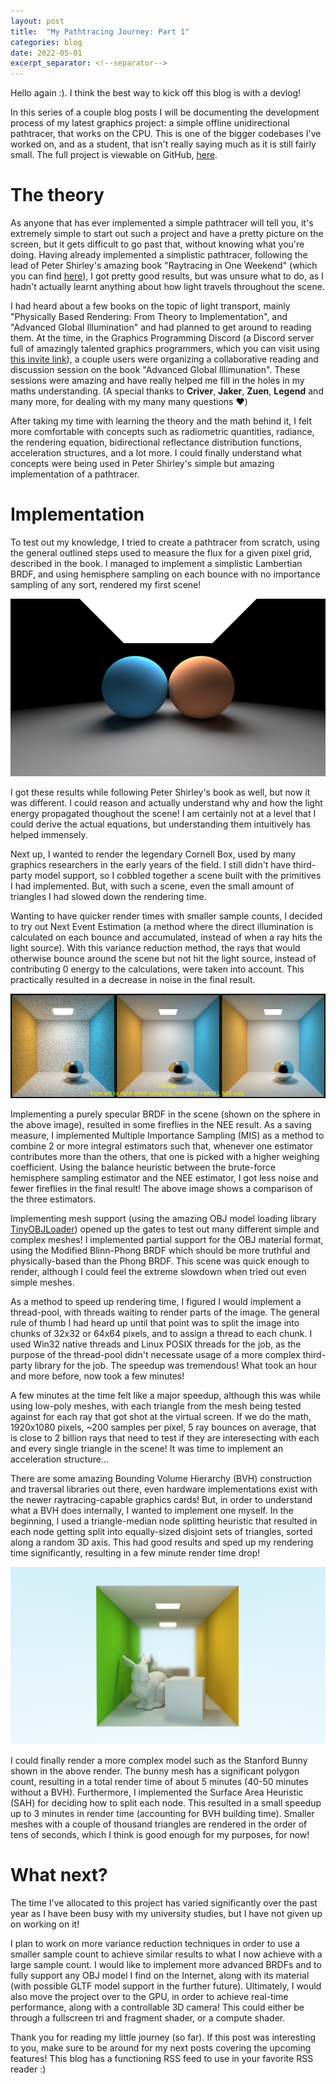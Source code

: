 ```yaml
---
layout: post
title:  "My Pathtracing Journey: Part 1"
categories: blog
date: 2022-05-01
excerpt_separator: <!--separator-->
---
```


Hello again :). I think the best way to kick off this blog is with a devlog!

In this series of a couple blog posts I will be documenting the development process of my latest graphics project: a simple offline unidirectional pathtracer, that works on the CPU. This is one of the bigger codebases I've worked on, and as a student, that isn't really saying much as it is still fairly small. The full project is viewable on GitHub, [here](https://github.com/limepixl/pathtracer).

<!--separator-->

# The theory
As anyone that has ever implemented a simple pathtracer will tell you, it's extremely simple to start out such a project and have a pretty picture on the screen, but it gets difficult to go past that, without knowing what you're doing. Having already implemented a simplistic pathtracer, following the lead of Peter Shirley's amazing book "Raytracing in One Weekend" (which you can find [here](https://raytracing.github.io/)), I got pretty good results, but was unsure what to do, as I hadn't actually learnt anything about how light travels throughout the scene. 

I had heard about a few books on the topic of light transport, mainly "Physically Based Rendering: From Theory to Implementation", and "Advanced Global Illumination" and had planned to get around to reading them. At the time, in the Graphics Programming Discord (a Discord server full of amazingly talented graphics programmers, which you can visit using [this invite link](https://discord.gg/6mgNGk7)), a couple users were organizing a collaborative reading and discussion session on the book "Advanced Global Illimunation". These sessions were amazing and have really helped me fill in the holes in my maths understanding. (A special thanks to **Criver**, **Jaker**, **Zuen**, **Legend** and many more, for dealing with my many many questions ❤️)

After taking my time with learning the theory and the math behind it, I felt more comfortable with concepts such as radiometric quantities, radiance, the rendering equation, bidirectional reflectance distribution functions, acceleration structures, and a lot more. I could finally understand what concepts were being used in Peter Shirley's simple but amazing implementation of a pathtracer. 

# Implementation
To test out my knowledge, I tried to create a pathtracer from scratch, using the general outlined steps used to measure the flux for a given pixel grid, described in the book. I managed to implement a simplistic Lambertian BRDF, and using hemisphere sampling on each bounce with no importance sampling of any sort, rendered my first scene!

![Naive Lambertian hemisphere sampling](/assets/pathtracing_journey_1/early_naive_lambertian.png)

I got these results while following Peter Shirley's book as well, but now it was different. I could reason and actually understand why and how the light energy propagated thoughout the scene! I am certainly not at a level that I could derive the actual equations, but understanding them intuitively has helped immensely.

Next up, I wanted to render the legendary Cornell Box, used by many graphics researchers in the early years of the field. I still didn't have third-party model support, so I cobbled together a scene built with the primitives I had implemented. But, with such a scene, even the small amount of triangles I had slowed down the rendering time. 

Wanting to have quicker render times with smaller sample counts, I decided to try out Next Event Estimation (a method where the direct illumination is calculated on each bounce and accumulated, instead of when a ray hits the light source). With this variance reduction method, the rays that would otherwise bounce around the scene but not hit the light source, instead of contributing 0 energy to the calculations, were taken into account. This practically resulted in a decrease in noise in the final result.

![MIS NEE](/assets/pathtracing_journey_1/early_mis.png)

Implementing a purely specular BRDF in the scene (shown on the sphere in the above image), resulted in some fireflies in the NEE result. As a saving measure, I implemented Multiple Importance Sampling (MIS) as a method to combine 2 or more integral estimators such that, whenever one estimator contributes more than the others, that one is picked with a higher weighing coefficient. Using the balance heuristic between the brute-force hemisphere sampling estimator and the NEE estimator, I got less noise and fewer fireflies in the final result! The above image shows a comparison of the three estimators.

Implementing mesh support (using the amazing OBJ model loading library [TinyOBJLoader](https://github.com/tinyobjloader/tinyobjloader)) opened up the gates to test out many different simple and complex meshes! I implemented partial support for the OBJ material format, using the Modified Blinn-Phong BRDF which should be more truthful and physically-based than the Phong BRDF. This scene was quick enough to render, although I could feel the extreme slowdown when tried out even simple meshes. 

As a method to speed up rendering time, I figured I would implement a thread-pool, with threads waiting to render parts of the image. The general rule of thumb I had heard up until that point was to split the image into chunks of 32x32 or 64x64 pixels, and to assign a thread to each chunk. I used Win32 native threads and Linux POSIX threads for the job, as the purpose of the thread-pool didn't necessate usage of a more complex third-party library for the job. The speedup was tremendous! What took an hour and more before, now took a few minutes! 

A few minutes at the time felt like a major speedup, although this was while using low-poly meshes, with each triangle from the mesh being tested against for each ray that got shot at the virtual screen. If we do the math, 1920x1080 pixels, ~200 samples per pixel, 5 ray bounces on average, that is close to 2 billion rays that need to test if they are interesecting with each and every single triangle in the scene! It was time to implement an acceleration structure...

There are some amazing Bounding Volume Hierarchy (BVH) construction and traversal libraries out there, even hardware implementations exist with the newer raytracing-capable graphics cards! But, in order to understand what a BVH does internally, I wanted to implement one myself. In the beginning, I used a triangle-median node splitting heuristic that resulted in each node getting split into equally-sized disjoint sets of triangles, sorted along a random 3D axis. This had good results and sped up my rendering time significantly, resulting in a few minute render time drop!

![bunny bvh](/assets/pathtracing_journey_1/mis_bvh_blinnphong_bunny.png)

I could finally render a more complex model such as the Stanford Bunny shown in the above render. The bunny mesh has a significant polygon count, resulting in a total render time of about 5 minutes (40-50 minutes without a BVH). Furthermore, I implemented the Surface Area Heuristic (SAH) for deciding how to split each node. This resulted in a small speedup up to 3 minutes in render time (accounting for BVH building time). Smaller meshes with a couple of thousand triangles are rendered in the order of tens of seconds, which I think is good enough for my purposes, for now!

# What next?
The time I've allocated to this project has varied significantly over the past year as I have been busy with my university studies, but I have not given up on working on it! 

I plan to work on more variance reduction techniques in order to use a smaller sample count to achieve similar results to what I now achieve with a large sample count. I would like to implement more advanced BRDFs and to fully support any OBJ model I find on the Internet, along with its material (with possible GLTF model support in the further future). Ultimately, I would also move the project over to the GPU, in order to achieve real-time performance, along with a controllable 3D camera! This could either be through a fullscreen tri and fragment shader, or a compute shader. 

Thank you for reading my little journey (so far). If this post was interesting to you, make sure to be around for my next posts covering the upcoming features! This blog has a functioning RSS feed to use in your favorite RSS reader :)